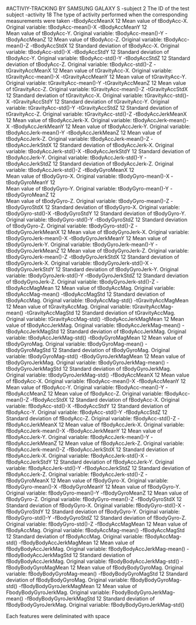 #ACTIVIY-TRACKING BY SAMSUNG GALAXY S
-subject     2
            The ID of the test subject
-activity    18
            The type of activity performed when the corresponding measurements were taken
-tBodyAccMeanX     12
           Mean value of tBodyAcc-X.  Original variable: tBodyAcc-mean()-X
-tBodyAccMeanY     12  
           Mean value of tBodyAcc-Y. Original variable: tBodyAcc-mean()-Y
-tBodyAccMeanZ     12
           Mean value of tBodyAcc-Z. Original variable: tBodyAcc-mean()-Z
-tBodyAccStdX     12
            Standard deviation of tBodyAcc-X. Original variable: tBodyAcc-std()-X
-tBodyAccStdY     12
            Standard deviation of tBodyAcc-Y. Original variable: tBodyAcc-std()-Y
-tBodyAccStdZ     12
            Standard deviation of tBodyAcc-Z. Original variable: tBodyAcc-std()-Z
-tGravityAccMeanX     12
            Mean value of tGravityAcc-X. Original variable: tGravityAcc-mean()-X
-tGravityAccMeanY     12
            Mean value of tGravityAcc-Y. Original variable: tGravityAcc-mean()-Y
-tGravityAccMeanZ     12
            Mean value of tGravityAcc-Z. Original variable: tGravityAcc-mean()-Z
-tGravityAccStdX     12
            Standard deviation of tGravityAcc-X. Original variable: tGravityAcc-std()-X
-tGravityAccStdY     12
            Standard deviation of tGravityAcc-Y. Original variable: tGravityAcc-std()-Y
-tGravityAccStdZ     12
            Standard deviation of tGravityAcc-Z. Original variable: tGravityAcc-std()-Z
-tBodyAccJerkMeanX     12
            Mean value of tBodyAccJerk-X. Original variable: tBodyAccJerk-mean()-X
-tBodyAccJerkMeanY     12
            Mean value of tBodyAccJerk-Y. Original variable: tBodyAccJerk-mean()-Y
-tBodyAccJerkMeanZ     12
            Mean value of tBodyAccJerk-Z. Original variable: tBodyAccJerk-mean()-Z
-tBodyAccJerkStdX     12
            Standard deviation of tBodyAccJerk-X. Original variable: tBodyAccJerk-std()-X
-tBodyAccJerkStdY     12
            Standard deviation of tBodyAccJerk-Y. Original variable: tBodyAccJerk-std()-Y
-tBodyAccJerkStdZ     12
            Standard deviation of tBodyAccJerk-Z. Original variable: tBodyAccJerk-std()-Z
-tBodyGyroMeanX      12           
            Mean value of tBodyGyro-X. Original variable: tBodyGyro-mean()-X
-tBodyGyroMeanY      12      
            Mean value of tBodyGyro-Y. Original variable: tBodyGyro-mean()-Y
-tBodyGyroMeanZ     12    
            Mean value of tBodyGyro-Z. Original variable: tBodyGyro-mean()-Z
-tBodyGyroStdX     12
            Standard deviation of tBodyGyro-X. Original variable: tBodyGyro-std()-X
-tBodyGyroStdY     12
            Standard deviation of tBodyGyro-Y. Original variable: tBodyGyro-std()-Y
-tBodyGyroStdZ     12
            Standard deviation of tBodyGyro-Z. Original variable: tBodyGyro-std()-Z
-tBodyGyroJerkMeanX     12
            Mean value of tBodyGyroJerk-X. Original variable: tBodyGyroJerk-mean()-X
-tBodyGyroJerkMeanY     12
            Mean value of tBodyGyroJerk-Y. Original variable: tBodyGyroJerk-mean()-Y
-tBodyGyroJerkMeanZ     12
            Mean value of tBodyGyroJerk-Z. Original variable: tBodyGyroJerk-mean()-Z
-tBodyGyroJerkStdX      12 
            Standard deviation of tBodyGyroJerk-X. Original variable: tBodyGyroJerk-std()-X
-tBodyGyroJerkStdY      12 
            Standard deviation of tBodyGyroJerk-Y. Original variable: tBodyGyroJerk-std()-Y
-tBodyGyroJerkStdZ      12
            Standard deviation of tBodyGyroJerk-Z. Original variable: tBodyGyroJerk-std()-Z
-tBodyAccMagMean      12
            Mean value of tBodyAccMag. Original variable: tBodyAccMag-mean()
-tBodyAccMagStd       12
            Standard deviation of tBodyAccMag. Original variable: tBodyAccMag-std()
-tGravityAccMagMean      12
            Mean value of tGravityAccMag. Original variable: tGravityAccMag-mean()
-tGravityAccMagStd     12 
            Standard deviation of tGravityAccMag. Original variable: tGravityAccMag-std()
-tBodyAccJerkMagMean      12 
           Mean value of tBodyAccJerkMag. Original variable: tBodyAccJerkMag-mean()
-tBodyAccJerkMagStd     12
            Standard deviation of tBodyAccJerkMag. Original variable: tBodyAccJerkMag-std()
-tBodyGyroMagMean     12
            Mean value of tBodyGyroMag. Original variable: tBodyGyroMag-mean()
-tBodyGyroMagStd      12
            Standard deviation of tBodyGyroMag. Original variable: tBodyGyroMag-std()
-tBodyGyroJerkMagMean      12
            Mean value of tBodyGyroJerkMag. Original variable: tBodyGyroJerkMag-mean()
-tBodyGyroJerkMagStd      12
            Standard deviation of tBodyGyroJerkMag. Original variable: tBodyGyroJerkMag-std()
-fBodyAccMeanX     12
            Mean value of fBodyAcc-X. Original variable: fBodyAcc-mean()-X
-fBodyAccMeanY      12
            Mean value of fBodyAcc-Y. Original variable: fBodyAcc-mean()-Y
-fBodyAccMeanZ     12 
            Mean value of fBodyAcc-Z. Original variable: fBodyAcc-mean()-Z
-fBodyAccStdX      12
            Standard deviation of fBodyAcc-X. Original variable: fBodyAcc-std()-X
-fBodyAccStdY      12 
            Standard deviation of fBodyAcc-Y. Original variable: fBodyAcc-std()-Y
-fBodyAccStdZ      12
            Standard deviation of fBodyAcc-Z. Original variable: fBodyAcc-std()-Z
-fBodyAccJerkMeanX      12
            Mean value of fBodyAccJerk-X. Original variable: fBodyAccJerk-mean()-X
-fBodyAccJerkMeanY      12
            Mean value of fBodyAccJerk-Y. Original variable: fBodyAccJerk-mean()-Y
-fBodyAccJerkMeanZ     12 
            Mean value of fBodyAccJerk-Z. Original variable: fBodyAccJerk-mean()-Z
-fBodyAccJerkStdX     12 
            Standard deviation of fBodyAccJerk-X. Original variable: fBodyAccJerk-std()-X
-fBodyAccJerkStdY     12
            Standard deviation of fBodyAccJerk-Y. Original variable: fBodyAccJerk-std()-Y
-fBodyAccJerkStdZ      12
            Standard deviation of fBodyAccJerk-Z. Original variable: fBodyAccJerk-std()-Z
-fBodyGyroMeanX     12
            Mean value of fBodyGyro-X. Original variable: fBodyGyro-mean()-X
-fBodyGyroMeanY     12
            Mean value of fBodyGyro-Y. Original variable: fBodyGyro-mean()-Y
-fBodyGyroMeanZ     12
            Mean value of fBodyGyro-Z. Original variable: fBodyGyro-mean()-Z
-fBodyGyroStdX     12
            Standard deviation of fBodyGyro-X. Original variable: fBodyGyro-std()-X
-fBodyGyroStdY     12
            Standard deviation of fBodyGyro-Y. Original variable: fBodyGyro-std()-Y
-fBodyGyroStdZ     12
            Standard deviation of fBodyGyro-Z. Original variable: fBodyGyro-std()-Z
-fBodyAccMagMean     12
            Mean value of fBodyAccMag. Original variable: fBodyAccMag-mean()
-fBodyAccMagStd     12
            Standard deviation of fBodyAccMag. Original variable: fBodyAccMag-std()
-fBodyBodyAccJerkMagMean     12
            Mean value of fBodyBodyAccJerkMag. Original variable: fBodyBodyAccJerkMag-mean()
-fBodyBodyAccJerkMagStd     12
            Standard deviation of fBodyBodyAccJerkMag. Original variable: fBodyBodyAccJerkMag-std()
-fBodyBodyGyroMagMean     12
            Mean value of fBodyBodyGyroMag. Original variable: fBodyBodyGyroMag-mean()
-fBodyBodyGyroMagStd     12
            Standard deviation of fBodyBodyGyroMag. Original variable: fBodyBodyGyroMag-std()
-fBodyBodyGyroJerkMagMean     12
            Mean value of FbodyBodyGyroJerkMag. Original variable: FbodyBodyGyroJerkMag-mean()
-fBodyBodyGyroJerkMagStd     12
            Standard deviation of fBodyBodyGyroJerkMag. Original variable: fBodyBodyGyroJerkMag-std()

Each features were deliminated with space